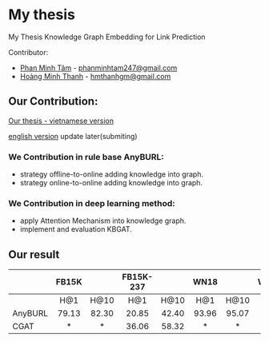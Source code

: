 # My thesis
My Thesis Knowledge Graph Embedding for Link Prediction

Contributor:
* [Phan Minh Tâm](https://github.com/MinhTamPhan)  - phanminhtam247@gmail.com
* [Hoàng Minh Thanh](https://github.com/hmthanh) - hmthanhgm@gmail.com

## Our Contribution:


[Our thesis - vietnamese version](./Thesis_Link_Prediction_final.pdf)

[english version](./) update later(submiting)

### We Contribution in rule base AnyBURL:
- strategy offline-to-online adding knowledge into graph.
- strategy online-to-online adding knowledge into graph.

### We Contribution in deep learning method:
- apply Attention Mechanism into knowledge graph.
- implement and evaluation KBGAT.

## Our result
|         | FB15K |       | FB15K-237 |       |  WN18 |       | WN18RR |       |
|---------|:-----:|:-----:|:---------:|:-----:|:-----:|:-----:|:------:|-------|
|         | H@1   | H@10  | H@1       | H@10  | H@1   | H@10  | H@1    | H@10  |
| AnyBURL | 79.13 | 82.30 | 20.85     | 42.40 | 93.96 | 95.07 | 44.22  | 54.40 |
| CGAT    | *     | *     | 36.06     | 58.32 | *     | *     | 35.12  | 57.01 |